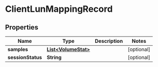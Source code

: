# ClientLunMappingRecord

## Properties
Name | Type | Description | Notes
------------ | ------------- | ------------- | -------------
**samples** | [**List&lt;VolumeStat&gt;**](VolumeStat.md) |  |  [optional]
**sessionStatus** | **String** |  |  [optional]
